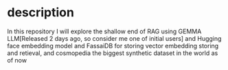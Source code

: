 # description
In this repository I will explore the shallow end of RAG using GEMMA LLM[Released 2 days ago, so consider me one of initial users] and Hugging face embedding model and FassaiDB for storing vector embedding storing and retieval, and cosmopedia the biggest synthetic dataset in the world as of now